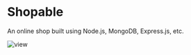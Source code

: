 # Shopable

An online shop built using Node.js, MongoDB, Express.js, etc.


![view](https://user-images.githubusercontent.com/67159193/97610433-2312c480-1a15-11eb-926f-d43a096e21bc.gif)
